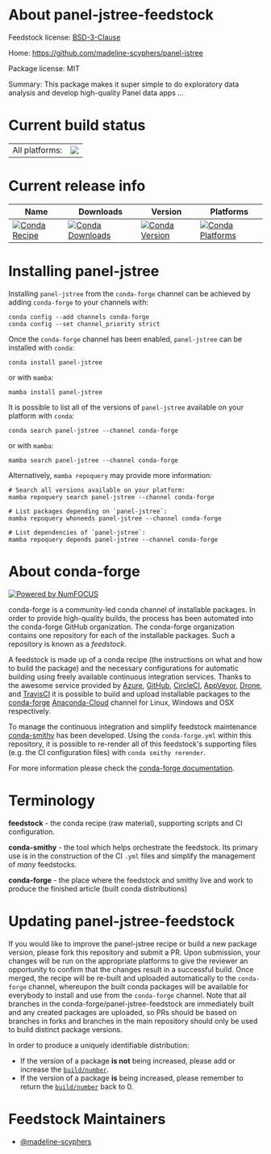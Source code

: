About panel-jstree-feedstock
============================

Feedstock license: [BSD-3-Clause](https://github.com/conda-forge/panel-jstree-feedstock/blob/main/LICENSE.txt)

Home: https://github.com/madeline-scyphers/panel-jstree

Package license: MIT

Summary: This package makes it super simple to do exploratory data analysis and develop high-quality Panel data apps ...

Current build status
====================


<table><tr><td>All platforms:</td>
    <td>
      <a href="https://dev.azure.com/conda-forge/feedstock-builds/_build/latest?definitionId=19613&branchName=main">
        <img src="https://dev.azure.com/conda-forge/feedstock-builds/_apis/build/status/panel-jstree-feedstock?branchName=main">
      </a>
    </td>
  </tr>
</table>

Current release info
====================

| Name | Downloads | Version | Platforms |
| --- | --- | --- | --- |
| [![Conda Recipe](https://img.shields.io/badge/recipe-panel--jstree-green.svg)](https://anaconda.org/conda-forge/panel-jstree) | [![Conda Downloads](https://img.shields.io/conda/dn/conda-forge/panel-jstree.svg)](https://anaconda.org/conda-forge/panel-jstree) | [![Conda Version](https://img.shields.io/conda/vn/conda-forge/panel-jstree.svg)](https://anaconda.org/conda-forge/panel-jstree) | [![Conda Platforms](https://img.shields.io/conda/pn/conda-forge/panel-jstree.svg)](https://anaconda.org/conda-forge/panel-jstree) |

Installing panel-jstree
=======================

Installing `panel-jstree` from the `conda-forge` channel can be achieved by adding `conda-forge` to your channels with:

```
conda config --add channels conda-forge
conda config --set channel_priority strict
```

Once the `conda-forge` channel has been enabled, `panel-jstree` can be installed with `conda`:

```
conda install panel-jstree
```

or with `mamba`:

```
mamba install panel-jstree
```

It is possible to list all of the versions of `panel-jstree` available on your platform with `conda`:

```
conda search panel-jstree --channel conda-forge
```

or with `mamba`:

```
mamba search panel-jstree --channel conda-forge
```

Alternatively, `mamba repoquery` may provide more information:

```
# Search all versions available on your platform:
mamba repoquery search panel-jstree --channel conda-forge

# List packages depending on `panel-jstree`:
mamba repoquery whoneeds panel-jstree --channel conda-forge

# List dependencies of `panel-jstree`:
mamba repoquery depends panel-jstree --channel conda-forge
```


About conda-forge
=================

[![Powered by
NumFOCUS](https://img.shields.io/badge/powered%20by-NumFOCUS-orange.svg?style=flat&colorA=E1523D&colorB=007D8A)](https://numfocus.org)

conda-forge is a community-led conda channel of installable packages.
In order to provide high-quality builds, the process has been automated into the
conda-forge GitHub organization. The conda-forge organization contains one repository
for each of the installable packages. Such a repository is known as a *feedstock*.

A feedstock is made up of a conda recipe (the instructions on what and how to build
the package) and the necessary configurations for automatic building using freely
available continuous integration services. Thanks to the awesome service provided by
[Azure](https://azure.microsoft.com/en-us/services/devops/), [GitHub](https://github.com/),
[CircleCI](https://circleci.com/), [AppVeyor](https://www.appveyor.com/),
[Drone](https://cloud.drone.io/welcome), and [TravisCI](https://travis-ci.com/)
it is possible to build and upload installable packages to the
[conda-forge](https://anaconda.org/conda-forge) [Anaconda-Cloud](https://anaconda.org/)
channel for Linux, Windows and OSX respectively.

To manage the continuous integration and simplify feedstock maintenance
[conda-smithy](https://github.com/conda-forge/conda-smithy) has been developed.
Using the ``conda-forge.yml`` within this repository, it is possible to re-render all of
this feedstock's supporting files (e.g. the CI configuration files) with ``conda smithy rerender``.

For more information please check the [conda-forge documentation](https://conda-forge.org/docs/).

Terminology
===========

**feedstock** - the conda recipe (raw material), supporting scripts and CI configuration.

**conda-smithy** - the tool which helps orchestrate the feedstock.
                   Its primary use is in the construction of the CI ``.yml`` files
                   and simplify the management of *many* feedstocks.

**conda-forge** - the place where the feedstock and smithy live and work to
                  produce the finished article (built conda distributions)


Updating panel-jstree-feedstock
===============================

If you would like to improve the panel-jstree recipe or build a new
package version, please fork this repository and submit a PR. Upon submission,
your changes will be run on the appropriate platforms to give the reviewer an
opportunity to confirm that the changes result in a successful build. Once
merged, the recipe will be re-built and uploaded automatically to the
`conda-forge` channel, whereupon the built conda packages will be available for
everybody to install and use from the `conda-forge` channel.
Note that all branches in the conda-forge/panel-jstree-feedstock are
immediately built and any created packages are uploaded, so PRs should be based
on branches in forks and branches in the main repository should only be used to
build distinct package versions.

In order to produce a uniquely identifiable distribution:
 * If the version of a package **is not** being increased, please add or increase
   the [``build/number``](https://docs.conda.io/projects/conda-build/en/latest/resources/define-metadata.html#build-number-and-string).
 * If the version of a package **is** being increased, please remember to return
   the [``build/number``](https://docs.conda.io/projects/conda-build/en/latest/resources/define-metadata.html#build-number-and-string)
   back to 0.

Feedstock Maintainers
=====================

* [@madeline-scyphers](https://github.com/madeline-scyphers/)

